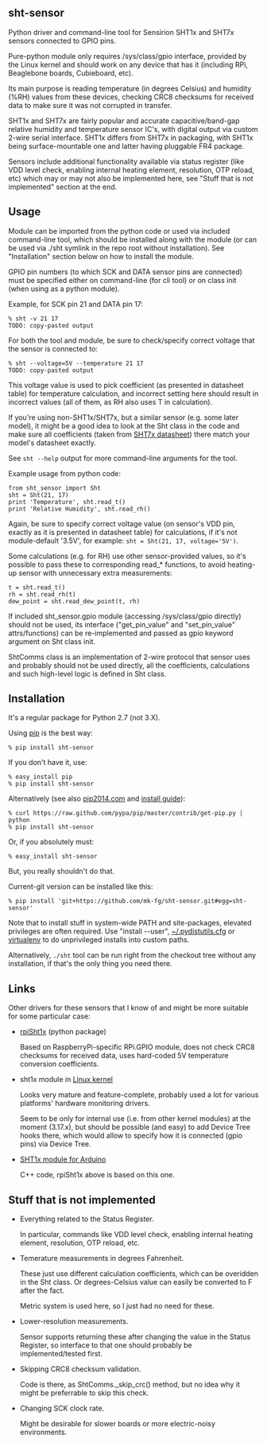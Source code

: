 sht-sensor
--------------------

Python driver and command-line tool for Sensirion SHT1x and SHT7x sensors
connected to GPIO pins.

Pure-python module only requires /sys/class/gpio interface, provided by the
Linux kernel and should work on any device that has it (including RPi,
Beaglebone boards, Cubieboard, etc).

Its main purpose is reading temperature (in degrees Celsius) and humidity (%RH)
values from these devices, checking CRC8 checksums for received data to make
sure it was not corrupted in transfer.

SHT1x and SHT7x are fairly popular and accurate capacitive/band-gap relative
humidity and temperature sensor IC's, with digital output via custom 2-wire
serial interface.
SHT1x differs from SHT7x in packaging, with SHT1x being surface-mountable one
and latter having pluggable FR4 package.

Sensors include additional functionality available via status register (like VDD
level check, enabling internal heating element, resolution, OTP reload, etc)
which may or may not also be implemented here, see "Stuff that is not
implemented" section at the end.


Usage
--------------------

Module can be imported from the python code or used via included command-line
tool, which should be installed along with the module (or can be used via ./sht
symlink in the repo root without installation).
See "Installation" section below on how to install the module.

GPIO pin numbers (to which SCK and DATA sensor pins are connected) must be
specified either on command-line (for cli tool) or on class init (when using as
a python module).

Example, for SCK pin 21 and DATA pin 17:

	% sht -v 21 17
	TODO: copy-pasted output

For both the tool and module, be sure to check/specify correct voltage that the
sensor is connected to:

	% sht --voltage=5V --temperature 21 17
	TODO: copy-pasted output

This voltage value is used to pick coefficient (as presented in datasheet table)
for temperature calculation, and incorrect setting here should result in
incorrect values (all of them, as RH also uses T in calculation).

If you're using non-SHT1x/SHT7x, but a similar sensor (e.g. some later model),
it might be a good idea to look at the Sht class in the code and make sure all
coefficients (taken from
[SHT7x datasheet](http://www.sensirion.com/fileadmin/user_upload/customers/sensirion/Dokumente/Humidity/Sensirion_Humidity_SHT7x_Datasheet_V5.pdf))
there match your model's datasheet exactly.

See `sht --help` output for more command-line arguments for the tool.

Example usage from python code:

	from sht_sensor import Sht
	sht = Sht(21, 17)
	print 'Temperature', sht.read_t()
	print 'Relative Humidity', sht.read_rh()

Again, be sure to specify correct voltage value (on sensor's VDD pin, exactly as
it is presented in datasheet table) for calculations, if it's not module-default
'3.5V', for example: `sht = Sht(21, 17, voltage='5V')`.

Some calculations (e.g. for RH) use other sensor-provided values, so it's
possible to pass these to corresponding read_* functions, to avoid heating-up
sensor with unnecessary extra measurements:

	t = sht.read_t()
	rh = sht.read_rh(t)
	dew_point = sht.read_dew_point(t, rh)

If included sht_sensor.gpio module (accessing /sys/class/gpio directly) should
not be used, its interface ("get_pin_value" and "set_pin_value" attrs/functions)
can be re-implemented and passed as gpio keyword argument on Sht class init.

ShtComms class is an implementation of 2-wire protocol that sensor uses and
probably should not be used directly, all the coefficients, calculations and
such high-level logic is defined in Sht class.


Installation
--------------------

It's a regular package for Python 2.7 (not 3.X).

Using [pip](http://pip-installer.org/) is the best way:

	% pip install sht-sensor

If you don't have it, use:

	% easy_install pip
	% pip install sht-sensor

Alternatively (see also
[pip2014.com](http://pip2014.com/) and
[install guide](http://www.pip-installer.org/en/latest/installing.html)):

	% curl https://raw.github.com/pypa/pip/master/contrib/get-pip.py | python
	% pip install sht-sensor

Or, if you absolutely must:

	% easy_install sht-sensor

But, you really shouldn't do that.

Current-git version can be installed like this:

	% pip install 'git+https://github.com/mk-fg/sht-sensor.git#egg=sht-sensor'

Note that to install stuff in system-wide PATH and site-packages, elevated
privileges are often required.
Use "install --user",
[~/.pydistutils.cfg](http://docs.python.org/install/index.html#distutils-configuration-files)
or [virtualenv](http://pypi.python.org/pypi/virtualenv) to do unprivileged
installs into custom paths.

Alternatively, `./sht` tool can be run right from the checkout tree without any
installation, if that's the only thing you need there.


Links
--------------------

Other drivers for these sensors that I know of and might be more suitable for
some particular case:

* [rpiSht1x](https://pypi.python.org/pypi/rpiSht1x) (python package)

	Based on RaspberryPi-specific RPi.GPIO module, does not check CRC8 checksums
	for received data, uses hard-coded 5V temperature conversion coefficients.

* sht1x module in [Linux kernel](https://www.kernel.org/)

	Looks very mature and feature-complete, probably used a lot for various
	platforms' hardware monitoring drivers.

	Seem to be only for internal use (i.e. from other kernel modules) at the
	moment (3.17.x), but should be possible (and easy) to add Device Tree hooks
	there, which would allow to specify how it is connected (gpio pins) via Device
	Tree.

* [SHT1x module for Arduino](https://github.com/practicalarduino/SHT1x)

	C++ code, rpiSht1x above is based on this one.


Stuff that is not implemented
--------------------

* Everything related to the Status Register.

	In particular, commands like VDD level check, enabling internal heating
	element, resolution, OTP reload, etc.

* Temerature measurements in degrees Fahrenheit.

	These just use different calculation coefficients, which can be overidden in
	the Sht class.
	Or degrees-Celsius value can easily be converted to F after the fact.

	Metric system is used here, so I just had no need for these.

* Lower-resolution measurements.

	Sensor supports returning these after changing the value in the Status
	Register, so interface to that one should probably be implemented/tested
	first.

* Skipping CRC8 checksum validation.

	Code is there, as ShtComms._skip_crc() method, but no idea why it might be
	preferrable to skip this check.

* Changing SCK clock rate.

	Might be desirable for slower boards or more electric-noisy environments.
